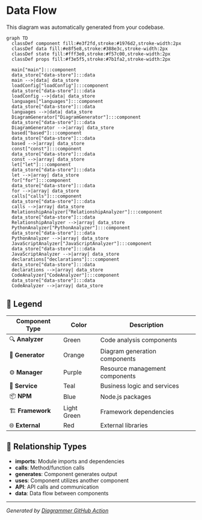 # Data Flow

This diagram was automatically generated from your codebase.



```mermaid
graph TD
  classDef component fill:#e3f2fd,stroke:#1976d2,stroke-width:2px
  classDef data fill:#e8f5e8,stroke:#388e3c,stroke-width:2px
  classDef state fill:#fff3e0,stroke:#f57c00,stroke-width:2px
  classDef props fill:#f3e5f5,stroke:#7b1fa2,stroke-width:2px

  main["main"]:::component
  data_store["data-store"]:::data
  main -->|data| data_store
  loadConfig["loadConfig"]:::component
  data_store["data-store"]:::data
  loadConfig -->|data| data_store
  languages["languages"]:::component
  data_store["data-store"]:::data
  languages -->|data| data_store
  DiagramGenerator["DiagramGenerator"]:::component
  data_store["data-store"]:::data
  DiagramGenerator -->|array| data_store
  based["based"]:::component
  data_store["data-store"]:::data
  based -->|array| data_store
  const["const"]:::component
  data_store["data-store"]:::data
  const -->|array| data_store
  let["let"]:::component
  data_store["data-store"]:::data
  let -->|array| data_store
  for["for"]:::component
  data_store["data-store"]:::data
  for -->|array| data_store
  calls["calls"]:::component
  data_store["data-store"]:::data
  calls -->|array| data_store
  RelationshipAnalyzer["RelationshipAnalyzer"]:::component
  data_store["data-store"]:::data
  RelationshipAnalyzer -->|array| data_store
  PythonAnalyzer["PythonAnalyzer"]:::component
  data_store["data-store"]:::data
  PythonAnalyzer -->|array| data_store
  JavaScriptAnalyzer["JavaScriptAnalyzer"]:::component
  data_store["data-store"]:::data
  JavaScriptAnalyzer -->|array| data_store
  declarations["declarations"]:::component
  data_store["data-store"]:::data
  declarations -->|array| data_store
  CodeAnalyzer["CodeAnalyzer"]:::component
  data_store["data-store"]:::data
  CodeAnalyzer -->|array| data_store

```

## 🎨 Legend

| Component Type | Color | Description |
|---|---|---|
| 🔍 **Analyzer** | Green | Code analysis components |
| 🎨 **Generator** | Orange | Diagram generation components |
| ⚙️ **Manager** | Purple | Resource management components |
| 🔧 **Service** | Teal | Business logic and services |
| 📦 **NPM** | Blue | Node.js packages |
| 🏗️ **Framework** | Light Green | Framework dependencies |
| 🌐 **External** | Red | External libraries |

## 🔗 Relationship Types

- **imports**: Module imports and dependencies
- **calls**: Method/function calls
- **generates**: Component generates output
- **uses**: Component utilizes another component
- **API**: API calls and communication
- **data**: Data flow between components


---
*Generated by [Diagrammer GitHub Action](https://github.com/samjhill/diagrammer)*
